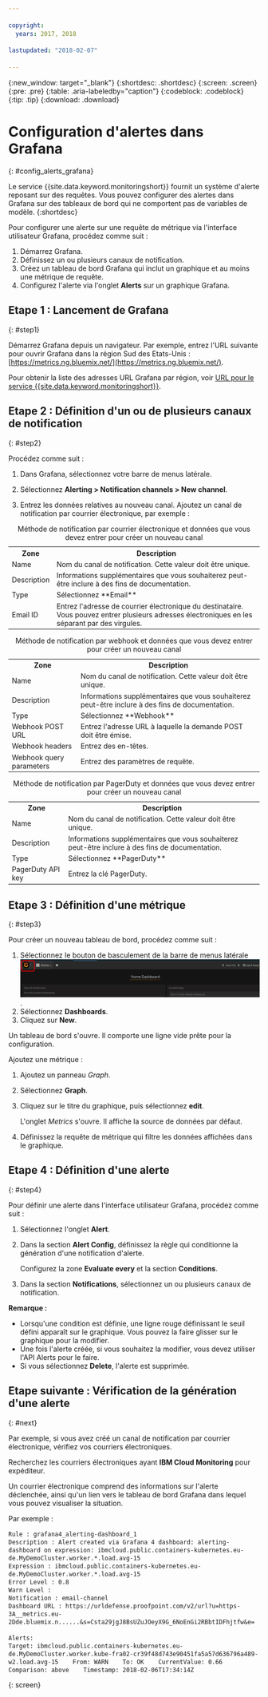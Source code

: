 ```yaml
---

copyright:
  years: 2017, 2018

lastupdated: "2018-02-07"

---
```


{:new_window: target="_blank"}
{:shortdesc: .shortdesc}
{:screen: .screen}
{:pre: .pre}
{:table: .aria-labeledby="caption"}
{:codeblock: .codeblock}
{:tip: .tip}
{:download: .download}

# Configuration d'alertes dans Grafana
{: #config_alerts_grafana}

Le service {{site.data.keyword.monitoringshort}} fournit un système d'alerte reposant sur des requêtes. Vous pouvez configurer des alertes dans Grafana sur des tableaux de bord qui ne comportent pas de variables de modèle.
{:shortdesc}

Pour configurer une alerte sur une requête de métrique via l'interface utilisateur Grafana, procédez comme suit :

1. Démarrez Grafana. 
2. Définissez un ou plusieurs canaux de notification. 
3. Créez un tableau de bord Grafana qui inclut un graphique et au moins une métrique de requête.  
4. Configurez l'alerte via l'onglet **Alerts** sur un graphique Grafana. 

## Etape 1 : Lancement de Grafana
{: #step1}

Démarrez Grafana depuis un navigateur. Par exemple, entrez l'URL suivante pour ouvrir Grafana dans la région Sud des Etats-Unis : [https://metrics.ng.bluemix.net/](https://metrics.ng.bluemix.net/).

Pour obtenir la liste des adresses URL Grafana par région, voir [URL pour le service {{site.data.keyword.monitoringshort}}](/docs/services/cloud-monitoring/monitoring_ov.html#region).

## Etape 2 : Définition d'un ou de plusieurs canaux de notification
{: #step2}

Procédez comme suit :

1. Dans Grafana, sélectionnez votre barre de menus latérale. 

2. Sélectionnez **Alerting > Notification channels > New channel**.

3. Entrez les données relatives au nouveau canal. Ajoutez un canal de notification par courrier électronique, par exemple :

<table>
  <caption>Méthode de notification par courrier électronique et données que vous devez entrer pour créer un nouveau canal</caption>
  <tr>
     <th>Zone</th>
     <th>Description</th>
  </tr>
  <tr>
    <td>Name</td>
    <td>Nom du canal de notification. Cette valeur doit être unique.</td>
  </tr>
  <tr>
    <td>Description</td>
    <td>Informations supplémentaires que vous souhaiterez peut-être inclure à des fins de documentation. </td>
  </tr>
  <tr>
    <td>Type</td>
    <td>Sélectionnez **Email**</td>
  </tr>
  <tr>
    <td>Email ID</td>
    <td>Entrez l'adresse de courrier électronique du destinataire. </br>Vous pouvez entrer plusieurs adresses électroniques
en les séparant par des virgules.</td>
  </tr>
</table>

<table>
  <caption>Méthode de notification par webhook et données que vous devez entrer pour créer un nouveau canal</caption>
  <tr>
     <th>Zone</th>
     <th>Description</th>
  </tr>
  <tr>
    <td>Name</td>
    <td>Nom du canal de notification. Cette valeur doit être unique.</td>
  </tr>
  <tr>
    <td>Description</td>
    <td>Informations supplémentaires que vous souhaiterez peut-être inclure à des fins de documentation. </td>
  </tr>
  <tr>
    <td>Type</td>
    <td>Sélectionnez **Webhook**</td>
  </tr>
  <tr>
    <td>Webhook POST URL</td>
    <td>Entrez l'adresse URL à laquelle la demande POST doit être émise.</td>
  </tr>
  <tr>
    <td>Webhook headers</td>
    <td>Entrez des en-têtes. </td>
  </tr>
  <tr>
    <td>Webhook query parameters</td>
    <td>Entrez des paramètres de requête. </td>
  </tr>
</table>

<table>
  <caption>Méthode de notification par PagerDuty et données que vous devez entrer pour créer un nouveau canal</caption>
  <tr>
     <th>Zone</th>
     <th>Description</th>
  </tr>
  <tr>
    <td>Name</td>
    <td>Nom du canal de notification. Cette valeur doit être unique.</td>
  </tr>
  <tr>
    <td>Description</td>
    <td>Informations supplémentaires que vous souhaiterez peut-être inclure à des fins de documentation. </td>
  </tr>
  <tr>
    <td>Type</td>
    <td>Sélectionnez **PagerDuty**</td>
  </tr>
  <tr>
    <td>PagerDuty API key</td>
    <td>Entrez la clé PagerDuty. </td>
  </tr>
</table>

## Etape 3 : Définition d'une métrique
{: #step3}

Pour créer un nouveau tableau de bord, procédez comme suit :

1. Sélectionnez le bouton de basculement de la barre de menus latérale ![Barre de menus latérale de Grafana](images/grafana_settings.gif "Barre de menus latérale de Grafana").
2. Sélectionnez **Dashboards**.
3. Cliquez sur **New**.

Un tableau de bord s'ouvre. Il comporte une ligne vide prête pour la configuration. 

Ajoutez une métrique :

1. Ajoutez un panneau *Graph*. 
2. Sélectionnez **Graph**.
3. Cliquez sur le titre du graphique, puis sélectionnez **edit**.
    
    L'onglet *Metrics* s'ouvre. Il affiche la source de données par défaut.
    
4. Définissez la requête de métrique qui filtre les données affichées dans le graphique.  


## Etape 4 : Définition d'une alerte
{: #step4}

Pour définir une alerte dans l'interface utilisateur Grafana, procédez comme suit :

1. Sélectionnez l'onglet **Alert**.
2. Dans la section **Alert Config**, définissez la règle qui conditionne la génération d'une notification d'alerte. 

    Configurez la zone **Evaluate every** et la section **Conditions**. 

3. Dans la section **Notifications**, sélectionnez un ou plusieurs canaux de notification. 

**Remarque :** 

* Lorsqu'une condition est définie, une ligne rouge définissant le seuil défini apparaît sur le graphique. Vous pouvez la faire glisser sur le graphique pour la modifier. 
* Une fois l'alerte créée, si vous souhaitez la modifier, vous devez utiliser l'API Alerts pour le faire. 
* Si vous sélectionnez **Delete**, l'alerte est supprimée. 

## Etape suivante : Vérification de la génération d'une alerte
{: #next}

Par exemple, si vous avez créé un canal de notification par courrier électronique, vérifiez vos courriers électroniques. 

Recherchez les courriers électroniques ayant **IBM Cloud Monitoring** pour expéditeur. 

Un courrier électronique comprend des informations sur l'alerte déclenchée, ainsi qu'un lien vers le tableau de bord Grafana dans lequel vous pouvez visualiser la situation. 

Par exemple :

```
Rule : grafana4_alerting-dashboard_1
Description : Alert created via Grafana 4 dashboard: alerting-dashboard on expression: ibmcloud.public.containers-kubernetes.eu-de.MyDemoCluster.worker.*.load.avg-15
Expression : ibmcloud.public.containers-kubernetes.eu-de.MyDemoCluster.worker.*.load.avg-15
Error Level : 0.8
Warn Level : 
Notification : email-channel
Dashboard URL : https://urldefense.proofpoint.com/v2/url?u=https-3A__metrics.eu-2Dde.bluemix.n......&s=Csta29jgJ8BsUZuJOeyX9G_6NoEnGi2RBbtIDFhjtfw&e=

Alerts:
Target: ibmcloud.public.containers-kubernetes.eu-de.MyDemoCluster.worker.kube-fra02-cr39f48d743e90451fa5a57d636796a489-w2.load.avg-15    From: WARN    To: OK    CurrentValue: 0.66    Comparison: above    Timestamp: 2018-02-06T17:34:14Z
```
{: screen}


